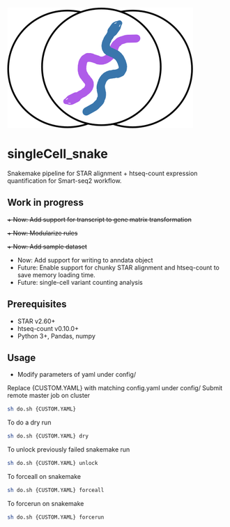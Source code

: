 ![Logo](scSnake.png)
# singleCell_snake
Snakemake pipeline for STAR alignment + htseq-count expression quantification for Smart-seq2 workflow.

Work in progress
----------------
~~+ Now: Add support for transcript to gene matrix transformation~~

~~+ Now: Modularize rules~~

~~+ Now: Add sample dataset~~

+ Now: Add support for writing to anndata object
+ Future: Enable support for chunky STAR alignment and htseq-count to save memory loading time.
+ Future: single-cell variant counting analysis

Prerequisites
-------------
+ STAR v2.60+
+ htseq-count v0.10.0+
+ Python 3+, Pandas, numpy

Usage
-----
+ Modify parameters of yaml under config/

Replace {CUSTOM.YAML} with matching config.yaml under config/
Submit remote master job on cluster 
```bash
sh do.sh {CUSTOM.YAML}
```

To do a dry run
```bash
sh do.sh {CUSTOM.YAML} dry
```

To unlock previously failed snakemake run
```bash
sh do.sh {CUSTOM.YAML} unlock
```

To forceall on snakemake
```bash
sh do.sh {CUSTOM.YAML} forceall
```

To forcerun on snakemake
```bash
sh do.sh {CUSTOM.YAML} forcerun
```
